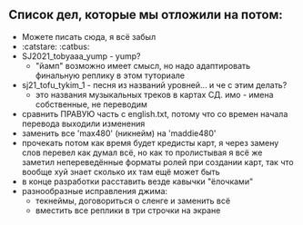 ## Список дел, которые мы отложили на потом:
* Можете писать сюда, я всё забыл
* :catstare: :catbus:
* SJ2021_tobyaaa_yump - yump?
  - "йамп" возможно имеет смысл, но надо адаптировать финальную реплику в этом  туториале
* sj21_tofu_tykim_1 - песня из названий уровней... и че с этим делать?
  - это названия музыкальных треков в картах СД. имо - имена собственные, не переводим
* сравнить ПРАВУЮ часть с english.txt, потому что со времен начала перевода выходили изменения
* заменить все 'max480' (никнейм) на 'maddie480'
* прочекать потом как время будет кредисты карт, я через замену слов перевел как думал всё, но как то пролистывая я всё же заметил непереведённые форматы ролей при создании карт, так что вообще хуй знает сколько их там ещё может быть
* в конце разработки расставить везде кавычки "ёлочками"
* разнообразные исправления джима:
  - текнеймы, договориться о сленге и заменить всё
  - вместить все реплики в три строчки на экране

  

